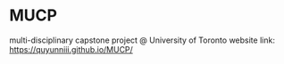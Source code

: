 # MUCP
multi-disciplinary capstone project @ University of Toronto
website link: https://quyunniii.github.io/MUCP/
